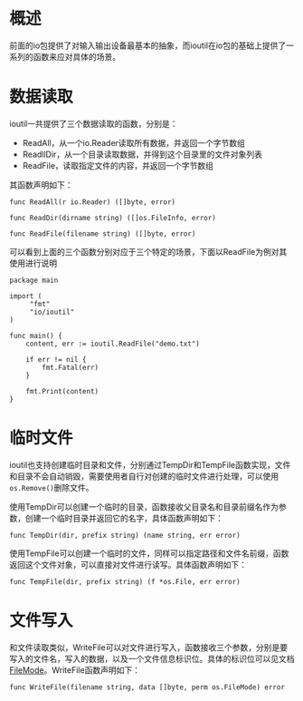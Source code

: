 # 概述
前面的io包提供了对输入输出设备最基本的抽象，而ioutil在io包的基础上提供了一系列的函数来应对具体的场景。
# 数据读取
ioutil一共提供了三个数据读取的函数，分别是：
- ReadAll，从一个io.Reader读取所有数据，并返回一个字节数组
- ReadllDir，从一个目录读取数据，并得到这个目录里的文件对象列表
- ReadFile，读取指定文件的内容，并返回一个字节数组

其函数声明如下：

```
func ReadAll(r io.Reader) ([]byte, error)

func ReadDir(dirname string) ([]os.FileInfo, error)

func ReadFile(filename string) ([]byte, error)
```


可以看到上面的三个函数分别对应于三个特定的场景，下面以ReadFile为例对其使用进行说明

```
package main

import (
     "fmt"
     "io/ioutil"
)

func main() {
    content, err := ioutil.ReadFile("demo.txt")
    
    if err != nil {
        fmt.Fatal(err) 
    }
    
    fmt.Print(content)
}
```

# 临时文件
ioutil也支持创建临时目录和文件，分别通过TempDir和TempFile函数实现，文件和目录不会自动销毁，需要使用者自行对创建的临时文件进行处理，可以使用`os.Remove()`删除文件。

使用TempDir可以创建一个临时的目录，函数接收父目录名和目录前缀名作为参数，创建一个临时目录并返回它的名字，具体函数声明如下：


```
func TempDir(dir, prefix string) (name string, err error)
```

使用TempFile可以创建一个临时的文件，同样可以指定路径和文件名前缀，函数返回这个文件对象，可以直接对文件进行读写。具体函数声明如下：


```
func TempFile(dir, prefix string) (f *os.File, err error)
```

# 文件写入
和文件读取类似，WriteFile可以对文件进行写入，函数接收三个参数，分别是要写入的文件名，写入的数据，以及一个文件信息标识位。具体的标识位可以见文档 [FileMode](https://golang.org/pkg/os/#FileMode)。WriteFile函数声明如下：
```
func WriteFile(filename string, data []byte, perm os.FileMode) error
```